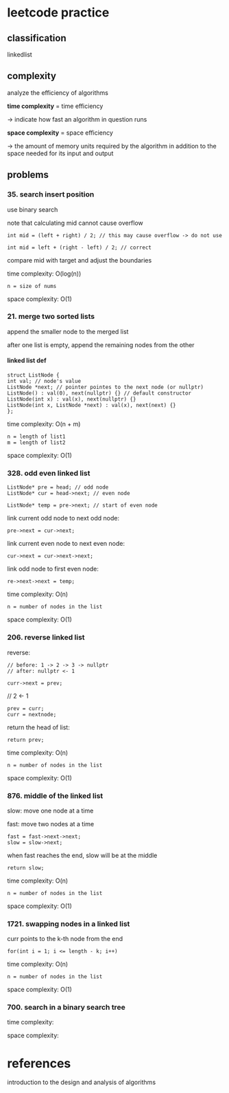 # leetcode practice

## classification

linkedlist

## complexity

analyze the efficiency of algorithms

**time complexity** = time efficiency

-> indicate how fast an algorithm in question runs

**space complexity** = space efficiency

-> the amount of memory units required by the algorithm in addition to the space needed for its input and output


## problems

### 35. search insert position

use binary search

note that calculating mid cannot cause overflow

    int mid = (left + right) / 2; // this may cause overflow -> do not use

    int mid = left + (right - left) / 2; // correct


compare mid with target and adjust the boundaries

time complexity: O(log(n))

    n = size of nums

space complexity: O(1)


### 21. merge two sorted lists

append the smaller node to the merged list

after one list is empty, append the remaining nodes from the other

#### linked list def

    struct ListNode {
    int val; // node's value
    ListNode *next; // pointer pointes to the next node (or nullptr)
    ListNode() : val(0), next(nullptr) {} // default constructor
    ListNode(int x) : val(x), next(nullptr) {}
    ListNode(int x, ListNode *next) : val(x), next(next) {}
    };

time complexity: O(n + m)

    n = length of list1
    m = length of list2

space complexity: O(1)


### 328. odd even linked list

    ListNode* pre = head; // odd node
    ListNode* cur = head->next; // even node

    ListNode* temp = pre->next; // start of even node

link current odd node to next odd node:

    pre->next = cur->next;

link current even node to next even node:

    cur->next = cur->next->next;

link odd node to first even node:

    re->next->next = temp;

time complexity: O(n)

    n = number of nodes in the list

space complexity: O(1)


### 206. reverse linked list

reverse:

    // before: 1 -> 2 -> 3 -> nullptr
    // after: nullptr <- 1

    curr->next = prev;

// 2 <- 1

    prev = curr;
    curr = nextnode;

return the head of list:   

    return prev;

time complexity: O(n)

    n = number of nodes in the list

space complexity: O(1)


### 876. middle of the linked list

slow: move one node at a time

fast: move two nodes at a time

    fast = fast->next->next;
    slow = slow->next;

when fast reaches the end, slow will be at the middle

    return slow;


time complexity: O(n)

    n = number of nodes in the list

space complexity: O(1)


### 1721. swapping nodes in a linked list

curr points to the k-th node from the end

    for(int i = 1; i <= length - k; i++)

time complexity: O(n)

    n = number of nodes in the list

space complexity: O(1)


### 700. search in a binary search tree


time complexity:

space complexity:



# references

introduction to the design and analysis of algorithms

